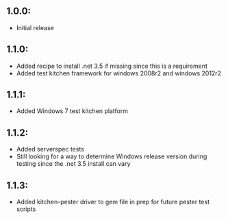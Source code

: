 ## 1.0.0:
* Initial release

## 1.1.0:
* Added recipe to install .net 3.5 if missing since this is a requirement
* Added test kitchen framework for windows 2008r2 and windows 2012r2

## 1.1.1:
* Added Windows 7 test kitchen platform

## 1.1.2:
* Added serverspec tests
* Still looking for a way to determine Windows release version during testing since the .net 3.5 install can vary

## 1.1.3:
* Added kitchen-pester driver to gem file in prep for future pester test scripts

